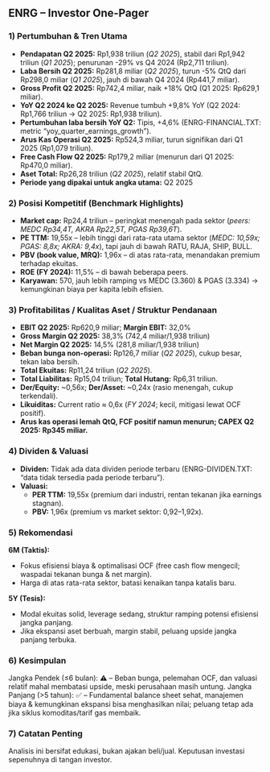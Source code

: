 ## ENRG – Investor One-Pager

### 1) Pertumbuhan & Tren Utama
- **Pendapatan Q2 2025:** Rp1,938 triliun (*Q2 2025*), stabil dari Rp1,942 triliun (*Q1 2025*); penurunan -29% vs Q4 2024 (Rp2,711 triliun).
- **Laba Bersih Q2 2025:** Rp281,8 miliar (*Q2 2025*), turun -5% QtQ dari Rp298,0 miliar (*Q1 2025*), jauh di bawah Q4 2024 (Rp441,7 miliar).
- **Gross Profit Q2 2025:** Rp742,4 miliar, naik +18% QtQ (Q1 2025: Rp629,1 miliar).
- **YoY Q2 2024 ke Q2 2025:** Revenue tumbuh +9,8% YoY (Q2 2024: Rp1,766 triliun → Q2 2025: Rp1,938 triliun).
- **Pertumbuhan laba bersih YoY Q2:** Tipis, +4,6% (ENRG-FINANCIAL.TXT: metric “yoy_quarter_earnings_growth”).
- **Arus Kas Operasi Q2 2025:** Rp524,3 miliar, turun signifikan dari Q1 2025 (Rp1,079 triliun).
- **Free Cash Flow Q2 2025:** Rp179,2 miliar (menurun dari Q1 2025: Rp470,0 miliar).
- **Aset Total:** Rp26,28 triliun (*Q2 2025*), relatif stabil QtQ.
- **Periode yang dipakai untuk angka utama:** Q2 2025

### 2) Posisi Kompetitif (Benchmark Highlights)
- **Market cap:** Rp24,4 triliun – peringkat menengah pada sektor (*peers: MEDC Rp34,4T, AKRA Rp22,5T, PGAS Rp39,6T*).
- **PE TTM:** 19,55x – lebih tinggi dari rata-rata utama sektor (*MEDC: 10,59x; PGAS: 8,8x; AKRA: 9,4x*), tapi jauh di bawah RATU, RAJA, SHIP, BULL.
- **PBV (book value, MRQ):** 1,96x – di atas rata-rata, menandakan premium terhadap ekuitas.
- **ROE (FY 2024):** 11,5% – di bawah beberapa peers.
- **Karyawan:** 570, jauh lebih ramping vs MEDC (3.360) & PGAS (3.334) → kemungkinan biaya per kapita lebih efisien.

### 3) Profitabilitas / Kualitas Aset / Struktur Pendanaan
- **EBIT Q2 2025:** Rp620,9 miliar; **Margin EBIT:** 32,0%
- **Gross Margin Q2 2025:** 38,3% (742,4 miliar/1,938 triliun)
- **Net Margin Q2 2025:** 14,5% (281,8 miliar/1,938 triliun)
- **Beban bunga non-operasi:** Rp126,7 miliar (*Q2 2025*), cukup besar, tekan laba bersih.
- **Total Ekuitas:** Rp11,24 triliun (*Q2 2025*).
- **Total Liabilitas:** Rp15,04 triliun; **Total Hutang:** Rp6,31 triliun.
- **Der/Equity:** ~0,56x; **Der/Asset:** ~0,24x (rasio menengah, cukup terkendali).
- **Likuiditas:** Current ratio ≈ 0,6x (*FY 2024*; kecil, mitigasi lewat OCF positif).
- **Arus kas operasi lemah QtQ, FCF positif namun menurun; CAPEX Q2 2025: Rp345 miliar.**

### 4) Dividen & Valuasi
- **Dividen:** Tidak ada data dividen periode terbaru (ENRG-DIVIDEN.TXT: “data tidak tersedia pada periode terbaru”).
- **Valuasi:** 
  - **PER TTM:** 19,55x (premium dari industri, rentan tekanan jika earnings stagnan).
  - **PBV:** 1,96x (premium vs market sektor: 0,92–1,92x).

### 5) Rekomendasi
**6M (Taktis):**
- Fokus efisiensi biaya & optimalisasi OCF (free cash flow mengecil; waspadai tekanan bunga & net margin).
- Harga di atas rata-rata sektor, batasi kenaikan tanpa katalis baru.

**5Y (Tesis):**
- Modal ekuitas solid, leverage sedang, struktur ramping potensi efisiensi jangka panjang.
- Jika ekspansi aset berbuah, margin stabil, peluang upside jangka panjang terbuka.

### 6) Kesimpulan
Jangka Pendek (≤6 bulan): ⚠️ – Beban bunga, pelemahan OCF, dan valuasi relatif mahal membatasi upside, meski perusahaan masih untung.
Jangka Panjang (>5 tahun): ✅ – Fundamental balance sheet sehat, manajemen biaya & kemungkinan ekspansi bisa menghasilkan nilai; peluang tetap ada jika siklus komoditas/tarif gas membaik.

### 7) Catatan Penting
Analisis ini bersifat edukasi, bukan ajakan beli/jual. Keputusan investasi sepenuhnya di tangan investor.